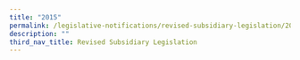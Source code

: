 ```yaml
---
title: "2015"
permalink: /legislative-notifications/revised-subsidiary-legislation/2015/
description: ""
third_nav_title: Revised Subsidiary Legislation
---
```

